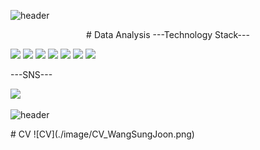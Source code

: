 ![header](https://capsule-render.vercel.app/api?type=wave&color=gradient&height=250&section=header&Data-Analysis%20render&fontSize=45&animation=fadeIn)
<p align="center">
# Data Analysis
---Technology Stack---

<img src="https://img.shields.io/badge/Python-3766AB?style=flat-square&logo=Python&logoColor=white"/>  <img src="https://img.shields.io/badge/Java-orange?style=flat-square&logo=Java&logoColor=white">  <img src="https://img.shields.io/badge/R-276DC3?style=flat-square&logo=R&logoColor=white">  <img src="https://img.shields.io/badge/CSS-1572B6?style=flat-square&logo=CSS&logoColor=white">  <img src="https://img.shields.io/badge/HTML5-E34F26?style=flat-square&logo=HTML5&logoColor=white">  <img src="https://img.shields.io/badge/MySQL-4479A1?style=flat-square&logo=MySQL&logoColor=white">
<img src="https://img.shields.io/badge/Oracle-F80000?style=flat-square&logo=Oracle&logoColor=white">  

---SNS---

<a href="https://www.instagram.com/popowsj/"><img src="https://img.shields.io/badge/Instagram-E4405F?style=flat-square&logo=Instagram&logoColor=white&link=https://www.instagram.com/popowsj/"/></a>

![header](https://capsule-render.vercel.app/api?type=wave&color=gradient&height=250&section=footer&Data-Analysis%20render&fontSize=45&animation=fadeIn)

</p>
# CV
![CV](./image/CV_WangSungJoon.png)
